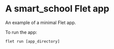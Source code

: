 # A smart_school Flet app

An example of a minimal Flet app.

To run the app:

```
flet run [app_directory]
```